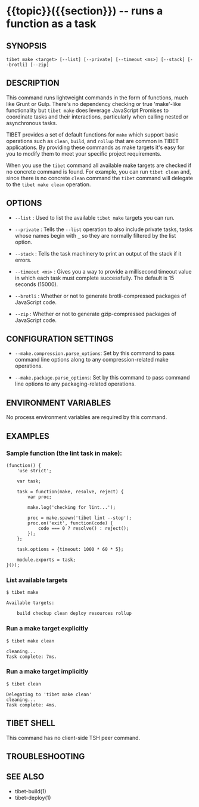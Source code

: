 {{topic}}({{section}}) -- runs a function as a task
=============================================

## SYNOPSIS

`tibet make <target> [--list] [--private] [--timeout <ms>] [--stack]
    [--brotli] [--zip]`

## DESCRIPTION

This command runs lightweight commands in the form of functions, much like Grunt
or Gulp. There's no dependency checking or true 'make'-like functionality but
`tibet make` does leverage JavaScript Promises to coordinate tasks and their
interactions, particularly when calling nested or asynchronous tasks.

TIBET provides a set of default functions for `make` which support basic
operations such as `clean`, `build`, and `rollup` that are common in TIBET
applications. By providing these commands as make targets it's easy for you to
modify them to meet your specific project requirements.

When you use the `tibet` command all available make targets are checked if no
concrete command is found. For example, you can run `tibet clean` and, since
there is no concrete `clean` command the `tibet` command will delegate to the
`tibet make clean` operation.

## OPTIONS

  * `--list` :
    Used to list the available `tibet make` targets you can run.

  * `--private` :
    Tells the `--list` operation to also include private tasks, tasks whose
names begin with `_` so they are normally filtered by the list option.

  * `--stack` :
    Tells the task machinery to print an output of the stack if it errors.

  * `--timeout <ms>` :
    Gives you a way to provide a millisecond timeout value in which each task
must complete successfully. The default is 15 seconds (15000).

  * `--brotli` :
    Whether or not to generate brotli-compressed packages of JavaScript code.

  * `--zip` :
    Whether or not to generate gzip-compressed packages of JavaScript code.

## CONFIGURATION SETTINGS

  * `--make.compression.parse_options`:
    Set by this command to pass command line options along to any
compression-related make operations.

  * `--make.package.parse_options`:
    Set by this command to pass command line options to any packaging-related
operations.

## ENVIRONMENT VARIABLES

No process environment variables are required by this command.

## EXAMPLES

### Sample function (the lint task in make):

    (function() {
        'use strict';

        var task;

        task = function(make, resolve, reject) {
            var proc;

            make.log('checking for lint...');

            proc = make.spawn('tibet lint --stop');
            proc.on('exit', function(code) {
                code === 0 ? resolve() : reject();
            });
        };

        task.options = {timeout: 1000 * 60 * 5};

        module.exports = task;
    }());

### List available targets

    $ tibet make

    Available targets:

        build checkup clean deploy resources rollup

### Run a make target explicitly

    $ tibet make clean

    cleaning...
    Task complete: 7ms.

### Run a make target implicitly

    $ tibet clean

    Delegating to 'tibet make clean'
    cleaning...
    Task complete: 4ms.

## TIBET SHELL

This command has no client-side TSH peer command.

## TROUBLESHOOTING


## SEE ALSO

  * tibet-build(1)
  * tibet-deploy(1)

